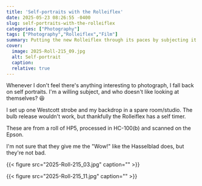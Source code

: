 ```yaml
---
title: 'Self-portraits with the Rolleiflex'
date: 2025-05-23 08:26:55 -0400
slug: self-portraits-with-the-rolleiflex
categories: ["Photography"]
tags: ["Photography","Rolleiflex","Film"]
summary: Putting the new Rolleiflex through its paces by subjecting it to some self-portraits of me
cover: 
  image: 2025-Roll-215_09.jpg
  alt: Self-portrait
  caption: 
  relative: true
---
```


Whenever I don't feel there's anything interesting to photograph, I fall back on self portraits. I'm a willing subject, and who doesn't like looking at themselves? 😆

I set up one Westcott strobe and my backdrop in a spare room/studio. The bulb release wouldn't work, but thankfully the Rolleiflex has a self timer.

These are from a roll of HP5, processed in HC-100(b) and scanned on the Epson.

I'm not sure that they give me the "Wow!" like the Hasselblad does, but they're not bad.

{{< figure src="2025-Roll-215_03.jpg" caption="" >}}

{{< figure src="2025-Roll-215_11.jpg" caption="" >}}
